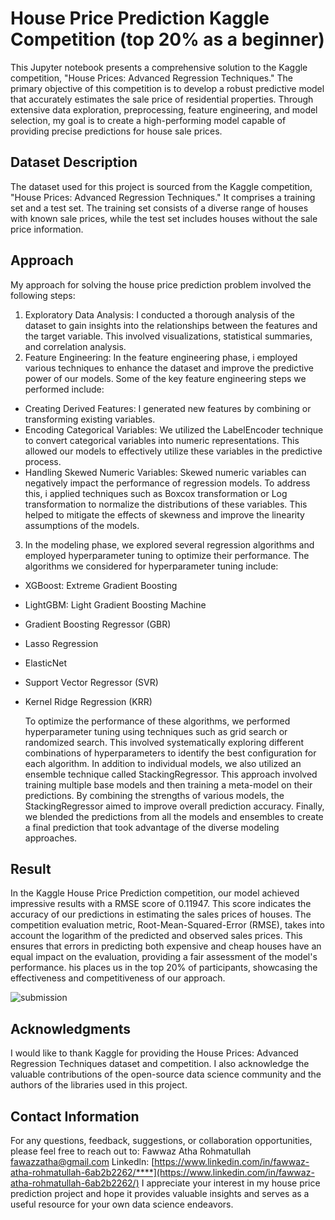 # House Price Prediction Kaggle Competition (top 20% as a beginner)
This Jupyter notebook presents a comprehensive solution to the Kaggle competition, "House Prices: Advanced Regression Techniques." The primary objective of this competition is to develop a robust predictive model that accurately estimates the sale price of residential properties. Through extensive data exploration, preprocessing, feature engineering, and model selection, my goal is to create a high-performing model capable of providing precise predictions for house sale prices.

## Dataset Description
The dataset used for this project is sourced from the Kaggle competition, "House Prices: Advanced Regression Techniques." It comprises a training set and a test set. The training set consists of a diverse range of houses with known sale prices, while the test set includes houses without the sale price information.

## Approach
My approach for solving the house price prediction problem involved the following steps:
1. Exploratory Data Analysis: I conducted a thorough analysis of the dataset to gain insights into the relationships between the features and the target variable. This involved visualizations, statistical summaries, and correlation analysis.
2. Feature Engineering: In the feature engineering phase, i employed various techniques to enhance the dataset and improve the predictive power of our models. Some of the key feature engineering steps we performed include:
- Creating Derived Features: I generated new features by combining or transforming existing variables.
- Encoding Categorical Variables: We utilized the LabelEncoder technique to convert categorical variables into numeric representations. This allowed our models to effectively utilize these variables in the predictive process.
- Handling Skewed Numeric Variables: Skewed numeric variables can negatively impact the performance of regression models. To address this, i applied techniques such as Boxcox transformation or Log transformation to normalize the distributions of these variables. This helped to mitigate the effects of skewness and improve the linearity assumptions of the models.
3. In the modeling phase, we explored several regression algorithms and employed hyperparameter tuning to optimize their performance. The algorithms we considered for hyperparameter tuning include:

- XGBoost: Extreme Gradient Boosting
- LightGBM: Light Gradient Boosting Machine
- Gradient Boosting Regressor (GBR)
- Lasso Regression
- ElasticNet
- Support Vector Regressor (SVR)
- Kernel Ridge Regression (KRR)

  To optimize the performance of these algorithms, we performed hyperparameter tuning using techniques such as grid search or randomized search. This involved systematically exploring different combinations of hyperparameters to identify the best configuration for each algorithm.
  In addition to individual models, we also utilized an ensemble technique called StackingRegressor. This approach involved training multiple base models and then training a meta-model on their predictions. By combining the strengths of various models, the StackingRegressor aimed to improve overall prediction accuracy.
  Finally, we blended the predictions from all the models and ensembles to create a final prediction that took advantage of the diverse modeling approaches.

## Result
In the Kaggle House Price Prediction competition, our model achieved impressive results with a RMSE score of 0.11947. This score indicates the accuracy of our predictions in estimating the sales prices of houses.
The competition evaluation metric, Root-Mean-Squared-Error (RMSE), takes into account the logarithm of the predicted and observed sales prices. This ensures that errors in predicting both expensive and cheap houses have an equal impact on the evaluation, providing a fair assessment of the model's performance. his places us in the top 20% of participants, showcasing the effectiveness and competitiveness of our approach.

![submission](https://github.com/fawazatha/House-Price-Prediction-Kaggle-Competition-/assets/132468764/0ff340d1-a969-4d62-81c3-28959b818950)

## Acknowledgments
I would like to thank Kaggle for providing the House Prices: Advanced Regression Techniques dataset and competition. I also acknowledge the valuable contributions of the open-source data science community and the authors of the libraries used in this project.

## Contact Information
For any questions, feedback, suggestions, or collaboration opportunities, please feel free to reach out to:
Fawwaz Atha Rohmatullah
fawazzatha@gmail.com
Linkedln: [https://www.linkedin.com/in/fawwaz-atha-rohmatullah-6ab2b2262/****](https://www.linkedin.com/in/fawwaz-atha-rohmatullah-6ab2b2262/)
I appreciate your interest in my house price prediction project and hope it provides valuable insights and serves as a useful resource for your own data science endeavors.
